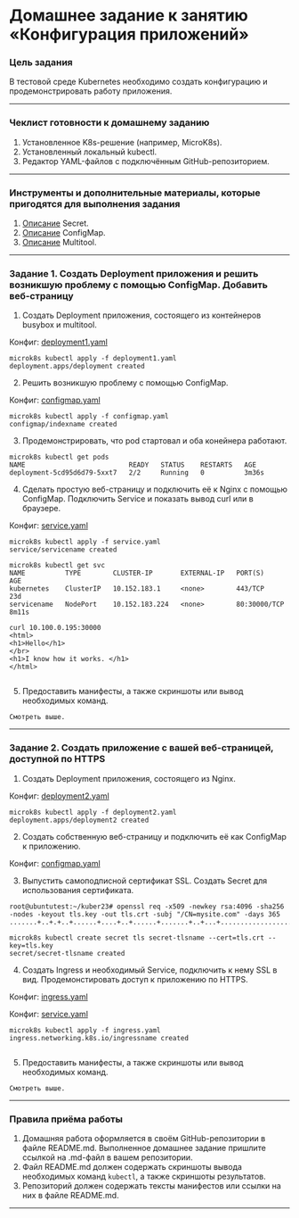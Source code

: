 # Домашнее задание к занятию «Конфигурация приложений»

### Цель задания

В тестовой среде Kubernetes необходимо создать конфигурацию и продемонстрировать работу приложения.

------

### Чеклист готовности к домашнему заданию

1. Установленное K8s-решение (например, MicroK8s).
2. Установленный локальный kubectl.
3. Редактор YAML-файлов с подключённым GitHub-репозиторием.

------

### Инструменты и дополнительные материалы, которые пригодятся для выполнения задания

1. [Описание](https://kubernetes.io/docs/concepts/configuration/secret/) Secret.
2. [Описание](https://kubernetes.io/docs/concepts/configuration/configmap/) ConfigMap.
3. [Описание](https://github.com/wbitt/Network-MultiTool) Multitool.

------

### Задание 1. Создать Deployment приложения и решить возникшую проблему с помощью ConfigMap. Добавить веб-страницу

1. Создать Deployment приложения, состоящего из контейнеров busybox и multitool.

Конфиг: [deployment1.yaml](deployment1.yaml)

```
microk8s kubectl apply -f deployment1.yaml
deployment.apps/deployment created
```

2. Решить возникшую проблему с помощью ConfigMap.

Конфиг: [configmap.yaml](configmap.yaml)

```
microk8s kubectl apply -f configmap.yaml
configmap/indexname created

```
3. Продемонстрировать, что pod стартовал и оба конейнера работают.

```
microk8s kubectl get pods
NAME                          READY   STATUS    RESTARTS   AGE
deployment-5cd95d6d79-5xxt7   2/2     Running   0          3m36s

```
4. Сделать простую веб-страницу и подключить её к Nginx с помощью ConfigMap. Подключить Service и показать вывод curl или в браузере.

Конфиг: [service.yaml](service.yaml)
```
microk8s kubectl apply -f service.yaml
service/servicename created

microk8s kubectl get svc
NAME          TYPE        CLUSTER-IP       EXTERNAL-IP   PORT(S)        AGE
kubernetes    ClusterIP   10.152.183.1     <none>        443/TCP        23d
servicename   NodePort    10.152.183.224   <none>        80:30000/TCP   8m11s

curl 10.100.0.195:30000
<html>
<h1>Hello</h1>
</br>
<h1>I know how it works. </h1>
</html>


```
5. Предоставить манифесты, а также скриншоты или вывод необходимых команд.

```
Смотреть выше.
```

------

### Задание 2. Создать приложение с вашей веб-страницей, доступной по HTTPS 

1. Создать Deployment приложения, состоящего из Nginx.

Конфиг: [deployment2.yaml](deployment2.yaml)
```
microk8s kubectl apply -f deployment2.yaml
deployment.apps/deployment2 created

```
2. Создать собственную веб-страницу и подключить её как ConfigMap к приложению.

Конфиг: [configmap.yaml](configmap.yaml)

3. Выпустить самоподписной сертификат SSL. Создать Secret для использования сертификата.

```
root@ubuntutest:~/kuber23# openssl req -x509 -newkey rsa:4096 -sha256 -nodes -keyout tls.key -out tls.crt -subj "/CN=mysite.com" -days 365
.......+..+.+..+......+....+..+......+.......+..+...+..................+...+.......+...+.....+......+.+..................+..+.......+..+.+..+...+...+......+....+.....+......+....+......+........+.+..+....+++++++++++++++++++++++++++++++++++++++++++++++++++++++++++++++++*.....+........+....+..+.+.........+......+...+............+..+...........+...+....+.....+.+...+..............+...+....

microk8s kubectl create secret tls secret-tlsname --cert=tls.crt --key=tls.key
secret/secret-tlsname created

```
4. Создать Ingress и необходимый Service, подключить к нему SSL в вид. Продемонстировать доступ к приложению по HTTPS.

Конфиг: [ingress.yaml](ingress.yaml)

Конфиг: [service.yaml](service.yaml)
```
microk8s kubectl apply -f ingress.yaml
ingress.networking.k8s.io/ingressname created


```
5. Предоставить манифесты, а также скриншоты или вывод необходимых команд.

```
Смотреть выше.
```
------

### Правила приёма работы

1. Домашняя работа оформляется в своём GitHub-репозитории в файле README.md. Выполненное домашнее задание пришлите ссылкой на .md-файл в вашем репозитории.
2. Файл README.md должен содержать скриншоты вывода необходимых команд `kubectl`, а также скриншоты результатов.
3. Репозиторий должен содержать тексты манифестов или ссылки на них в файле README.md.

------
